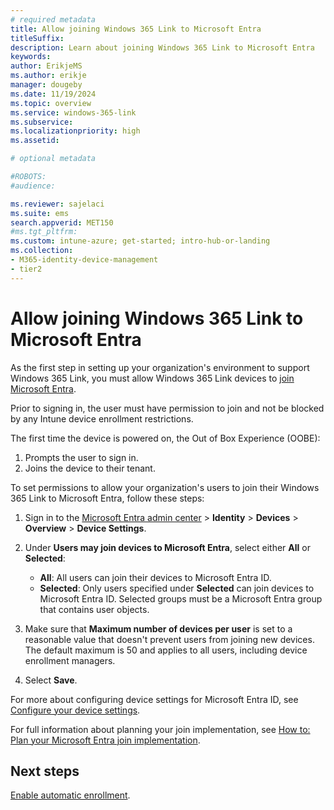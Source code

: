 ```yaml
---
# required metadata
title: Allow joining Windows 365 Link to Microsoft Entra
titleSuffix:
description: Learn about joining Windows 365 Link to Microsoft Entra
keywords:
author: ErikjeMS
ms.author: erikje
manager: dougeby
ms.date: 11/19/2024
ms.topic: overview
ms.service: windows-365-link
ms.subservice:
ms.localizationpriority: high
ms.assetid:

# optional metadata

#ROBOTS:
#audience:

ms.reviewer: sajelaci
ms.suite: ems
search.appverid: MET150
#ms.tgt_pltfrm:
ms.custom: intune-azure; get-started; intro-hub-or-landing
ms.collection:
- M365-identity-device-management
- tier2
---
```


# Allow joining Windows 365 Link to Microsoft Entra

As the first step in setting up your organization's environment to support Windows 365 Link, you must allow Windows 365 Link devices to [join Microsoft Entra](/entra/identity/devices/concept-directory-join).

Prior to signing in, the user must have permission to join and not be blocked by any Intune device enrollment restrictions.

The first time the device is powered on, the Out of Box Experience (OOBE):

1. Prompts the user to sign in.
2. Joins the device to their tenant.

To set permissions to allow your organization's users to join their Windows 365 Link to Microsoft Entra, follow these steps:

1. Sign in to the [Microsoft Entra admin center](https://aad.portal.azure.com/) > **Identity** > **Devices** > **Overview** > **Device Settings**.
2. Under **Users may join devices to Microsoft Entra**, select either **All** or **Selected**:
  
    - **All**: All users can join their devices to Microsoft Entra ID.
    - **Selected**: Only users specified under **Selected** can join devices to Microsoft Entra ID. Selected groups must be a Microsoft Entra group that contains user objects.

3. Make sure that **Maximum number of devices per user** is set to a reasonable value that doesn't prevent users from joining new devices. The default maximum is 50 and applies to all users, including device enrollment managers.
4. Select **Save**.

For more about configuring device settings for Microsoft Entra ID, see [Configure your device settings](/entra/identity/devices/device-join-plan#configure-your-device-settings).

For full information about planning your join implementation, see [How to: Plan your Microsoft Entra join implementation](/entra/identity/devices/device-join-plan).

<!-- ########################## -->
## Next steps

[Enable automatic enrollment](intune-automatic-enrollment.md).